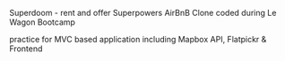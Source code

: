 Superdoom - rent and offer Superpowers
AirBnB Clone coded during Le Wagon Bootcamp


practice for MVC based application including Mapbox API, Flatpickr & Frontend

